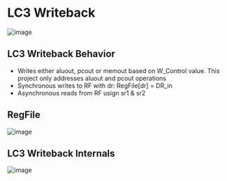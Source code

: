 # LC3 Writeback
![image](https://github.com/coolnikitav/coding-lessons/assets/30304422/9249223f-aa46-4c46-b533-e8c089403ab3)

## LC3 Writeback Behavior
- Writes either aluout, pcout or memout based on W_Control value. This project only addresses aluout and pcout operations
- Synchronous writes to RF with dr: RegFile[dr] = DR_in
- Asynchronous reads from RF usign sr1 & sr2

## RegFile
![image](https://github.com/coolnikitav/coding-lessons/assets/30304422/571263a9-298d-4e3d-8583-f816980c0bf8)

## LC3 Writeback Internals
![image](https://github.com/coolnikitav/coding-lessons/assets/30304422/d7c9fe6a-575b-4bf6-a625-5b9a02ed9dc1)
